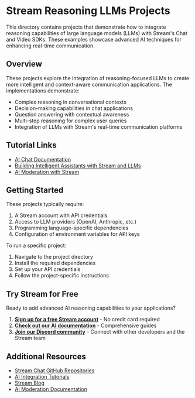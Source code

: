 # Stream Reasoning LLMs Projects

This directory contains projects that demonstrate how to integrate reasoning capabilities of large language models (LLMs) with Stream's Chat and Video SDKs. These examples showcase advanced AI techniques for enhancing real-time communication.

## Overview

These projects explore the integration of reasoning-focused LLMs to create more intelligent and context-aware communication applications. The implementations demonstrate:

- Complex reasoning in conversational contexts
- Decision-making capabilities in chat applications
- Question answering with contextual awareness
- Multi-step reasoning for complex user queries
- Integration of LLMs with Stream's real-time communication platforms

## Tutorial Links

- [AI Chat Documentation](https://getstream.io/chat/docs/ai-chat/)
- [Building Intelligent Assistants with Stream and LLMs](https://getstream.io/blog/)
- [AI Moderation with Stream](https://getstream.io/chat/ai-moderation/)

## Getting Started

These projects typically require:

1. A Stream account with API credentials
2. Access to LLM providers (OpenAI, Anthropic, etc.)
3. Programming language-specific dependencies
4. Configuration of environment variables for API keys

To run a specific project:
1. Navigate to the project directory
2. Install the required dependencies
3. Set up your API credentials
4. Follow the project-specific instructions

## Try Stream for Free

Ready to add advanced AI reasoning capabilities to your applications?

1. **[Sign up for a free Stream account](https://getstream.io/try-for-free/)** - No credit card required
2. **[Check out our AI documentation](https://getstream.io/chat/docs/ai-chat/)** - Comprehensive guides
3. **[Join our Discord community](https://discord.gg/stream)** - Connect with other developers and the Stream team

## Additional Resources

- [Stream Chat GitHub Repositories](https://github.com/GetStream)
- [AI Integration Tutorials](https://getstream.io/blog/topic/tutorials/ai/)
- [Stream Blog](https://getstream.io/blog/)
- [AI Moderation Documentation](https://getstream.io/chat/ai-moderation/) 
